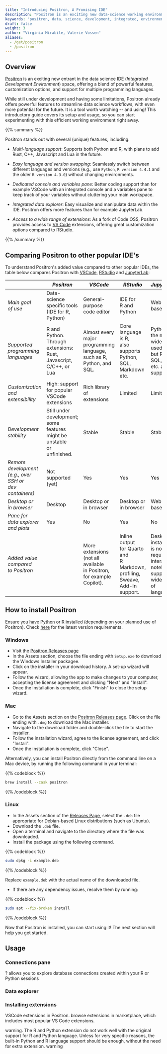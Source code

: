 ```yaml
---
title: "Introducing Positron, A Promising IDE"
description: "Positron is an exciting new data-science working environment, offering powerful features, support for multiple languages, and customization options."
keywords: "positron, data, science, development, integrated, environment, IDE, posit, R, Python, guide"
draft: false
weight: 3
author: "Virginia Mirabile, Valerie Vossen"
aliases:
  - /get/positron
  - /positron
---
```


## Overview

[Positron](https://github.com/posit-dev/positron) is an exciting new entrant in the data science IDE (*Integrated Development Environment*) space, offering a blend of powerful features, customization options, and support for multiple programming languages. 

While still under development and having some limitations, Positron already offers powerful features to streamline data science workflows, with even more potential for the future. It is a tool worth watching -- and using! This introductory guide covers its setup and usage, so you can start experimenting with this efficient working environment right away.

{{% summary %}}

Positron stands out with several (unique) features, including:

- *Multi-language support*: Supports both Python and R, with plans to add Rust, C++, Javascript and Lua in the future.

- *Easy language and version swapping*: Seamlessly switch between different languages and versions (e.g., use `Python`, `R version 4.4.1` and the older `R version 4.3.0`) without changing environments. 

- *Dedicated console and variables pane*: Better coding support than for example VSCode with an integrated console and a variables pane to keep track of your variables without cluttering your main workspace. 

- *Integrated data explorer*: Easy visualize and manipulate data within the IDE. Positron offers more features than for example JupyterLab.

- *Access to a wide range of extensions*: As a fork of Code OSS, Positron provides access to [VS Code](/VSCode) extensions, offering great customization options compared to RStudio.

{{% /summary %}}

## Comparing Positron to other popular IDE's 

To understand Positron's added value compared to other popular IDEs, the table below compares Positron with [VSCode](/VSCode), [RStudio](/get/r) and [JupyterLab](https://jupyter.org/):


|                            | *Positron*                                              | *VSCode*                              | *RStudio*                                                            | *JupyterLab*                     |
|-----------------------------------|-------------------------------------------------------|-------------------------------------|-------------------------------------------------------------------|--------------------------------|
| *Main goal <br> of use*             | Data-science <br> specific tools <br> (IDE for R, Python)  | General-purpose <br> code editor         | IDE for <br> R and Python                                              | Web-based IDE                  |
| *Supported <br> programming <br> languages*| R and Python. <br> Through <br> extensions: <br> Rust, Javascript, <br> C/C++, or Lua | Almost every <br> major <br> programming <br> language, <br> such as R,  <br> Python, and SQL. | Core language <br> is R, <br> also supports <br> Python, SQL, <br> Markdown etc. | Python is  <br> the most <br> widely used, <br> but R, Julia, SQL, <br> etc. also supported. |
| *Customization <br> and <br> extensibility*| High: support  <br> for popular <br> VSCode extensions | Rich library <br> of extensions          | Limited                             | Limited                        |
| *Development <br> stability*         | Still under <br> development; <br> some features <br> might be unstable <br> or unfinished. | Stable                               | Stable                                                             | Stable                         |
| *Remote <br> development <br> (e.g., over SSH or <br> dev containers)*| Not supported <br> (yet) | Yes                                  | Yes                                                               | Yes                            |
| *Desktop or <br> in browser*         | Desktop                                       | Desktop or <br> in browser               | Desktop or <br> in browser                                              | Web-based                 |
| *Pane for <br> data explorer <br> and plots* | Yes                                                   | No                                   | Yes                                                               | No                             |
| *Added value <br> compared <br> to Positron*|        | More extensions <br> (not all available <br> in Positron, <br> for example Copilot). | Inline output <br> for Quarto and <br> R Markdown, <br> profiling, Sweave, <br> Add-In support. | Desktop installation <br> is not required, <br> interactive notebooks, <br> supports a wider range <br> of languages.                             |


## How to install Positron 

Ensure you have [Python](/get/python) or [R](/get/r) installed (depending on your planned use of Positron). Check [here](https://github.com/posit-dev/positron/wiki#machine-prerequisites) for the latest version requirements. 

### Windows 

- Visit the [Positron Releases page](https://github.com/posit-dev/positron/releases)
- In the Assets section, choose the file ending with `Setup.exe` to download the Windows Installer packagee. 
- Click on the installer in your download history. A set-up wizard will appear.
- Follow the wizard, allowing the app to make changes to your computer, accepting the license agreement and clicking "Next" and "Install". 
- Once the installation is complete, click "Finish" to close the setup wizard. 

### Mac

- Go to the Assets section on the [Positron Releases page](https://github.com/posit-dev/positron/releases). Click on the file ending with `.dmg` to download the Mac installer.
- Navigate to the download folder and double-click the file to start the installer. 
- Follow the installation wizard, agree to the license agreement, and click "Install".
- Once the installation is complete, click "Close".

Alternatively, you can install Positron directly from the command line on a Mac device, by running the following command in your terminal:


{{% codeblock %}}
```bash
brew install --cask positron
```
{{% /codeblock %}}


### Linux

- In the Assets section of the [Releases Page](https://github.com/posit-dev/positron/releases), select the `.deb` file appropriate for Debian-based Linux distributions (such as Ubuntu).
- Download the `.deb` file. 
- Open a terminal and navigate to the directory where the file was downloaded. 
- Install the package using the following command.

{{% codeblock %}}
```bash
sudo dpkg -i example.deb
```
{{% /codeblock %}}

Replace `example.deb` with the actual name of the downloaded file.

- If there are any dependency issues, resolve them by running:

{{% codeblock %}}
```bash
sudo apt --fix-broken install
```
{{% /codeblock %}}


Now that Positron is installed, you can start using it! The next section will help you get started.

## Usage

### Connections pane

?
allows you to explore database connections created within your R or Python sessions



### Data explorer



### Installing extensions

VSCode extensions in Positron. 
browse extensions in marketplace, which includes most popular VS Code extensions. 



warning. 
The R and Python extension do not work well with the original support for R and Python language. Unless for very specific reasons, the built-in Python and R language support should be enough, without the need for extra extension. 
warning



